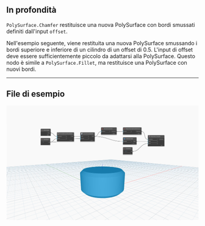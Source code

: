 ## In profondità
`PolySurface.Chamfer` restituisce una nuova PolySurface con bordi smussati definiti dall'input `offset`.

Nell'esempio seguente, viene restituita una nuova PolySurface smussando i bordi superiore e inferiore di un cilindro di un offset di 0.5. L'input di offset deve essere sufficientemente piccolo da adattarsi alla PolySurface. Questo nodo è simile a `PolySurface.Fillet`, ma restituisce una PolySurface con nuovi bordi.

___
## File di esempio

![PolySurface.Chamfer](./Autodesk.DesignScript.Geometry.PolySurface.Chamfer_img.jpg)
